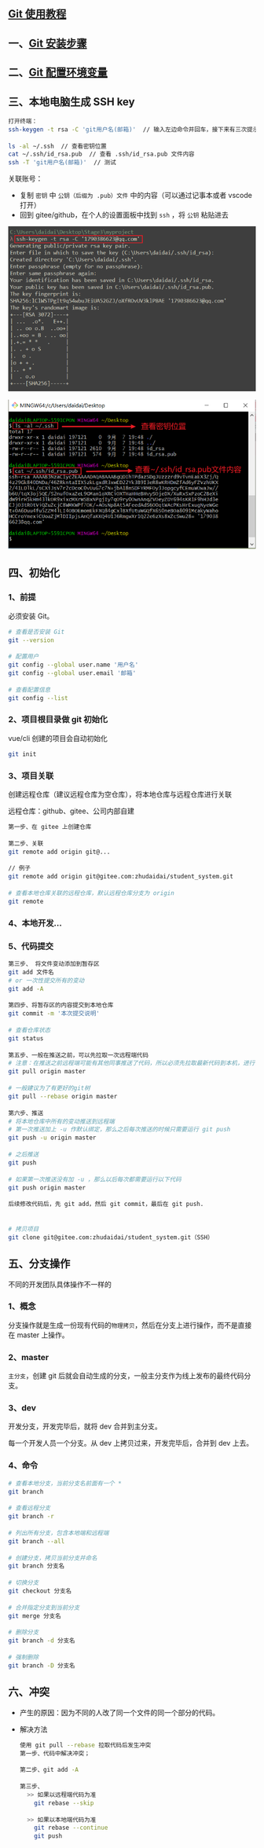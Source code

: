 ## [Git 使用教程](https://learngitbranching.js.org/?locale=zh_CN)

## 一、[Git 安装步骤](https://blog.csdn.net/m0_60935824/article/details/123528300)

## 二、[Git 配置环境变量](https://blog.csdn.net/aaxzsuj/article/details/108973697)

## 三、本地电脑生成 SSH key

```bash
打开终端：
ssh-keygen -t rsa -C 'git用户名(邮箱)'  // 输入左边命令并回车，接下来有三次提示设置，直接回车确认，不要设置密码，然后就会在系统中生成 ssh 密钥对

ls -al ~/.ssh  // 查看密钥位置
cat ~/.ssh/id_rsa.pub  // 查看 .ssh/id_rsa.pub 文件内容
ssh -T 'git用户名(邮箱)'  // 测试
```

关联账号：

- 复制 `密钥` 中 `公钥（后缀为 .pub）文件` 中的内容（可以通过记事本或者 vscode 打开）
- 回到 gitee/github，在个人的设置面板中找到 `ssh` ，将 `公钥` 粘贴进去

![本地电脑生成SSHkey1](/images/本地电脑生成SSHkey1.png)

![本地电脑生成SSHkey2](/images/本地电脑生成SSHkey2.png)

## 四、初始化

### 1、前提

必须安装 Git。

```bash
# 查看是否安装 Git
git --version

# 配置用户
git config --global user.name '用户名'
git config --global user.email '邮箱'

# 查看配置信息
git config --list
```

### 2、项目根目录做 git 初始化

vue/cli 创建的项目会自动初始化

```bash
git init
```

### 3、项目关联

创建远程仓库（建议远程仓库为空仓库），将本地仓库与远程仓库进行关联

远程仓库：github、gitee、公司内部自建

```bash
第一步、在 gitee 上创建仓库

第二步、关联
git remote add origin git@...

// 例子
git remote add origin git@gitee.com:zhudaidai/student_system.git

# 查看本地仓库关联的远程仓库，默认远程仓库分支为 origin
git remote
```

### 4、本地开发...

### 5、代码提交

```bash
第三步、 将文件变动添加到暂存区
git add 文件名
# or 一次性提交所有的变动
git add -A

第四步、将暂存区的内容提交到本地仓库
git commit -m '本次提交说明'

# 查看仓库状态
git status

第五步、一般在推送之前，可以先拉取一次远程端代码
# 注意：在推送之前远程端可能有其他同事推送了代码，所以必须先拉取最新代码到本机，进行合并，解决冲突，然后再推送。
git pull origin master

# 一般建议为了有更好的git树
git pull --rebase origin master

第六步、推送
# 将本地仓库中所有的变动推送到远程端
# 第一次推送加上 -u 作默认绑定，那么之后每次推送的时候只需要运行 git push
git push -u origin master

# 之后推送
git push

# 如果第一次推送没有加 -u ，那么以后每次都需要运行以下代码
git push origin master

后续修改代码后，先 git add，然后 git commit，最后在 git push.


# 拷贝项目
git clone git@gitee.com:zhudaidai/student_system.git（SSH）
```

## 五、分支操作

不同的开发团队具体操作不一样的

### 1、概念

分支操作就是生成一份现有代码的`物理拷贝`，然后在分支上进行操作，而不是直接在 master 上操作。

### 2、master

`主分支`，创建 git 后就会自动生成的分支，一般主分支作为线上发布的最终代码分支。

### 3、dev

开发分支，开发完毕后，就将 dev 合并到主分支。

每一个开发人员一个分支。从 dev 上拷贝过来，开发完毕后，合并到 dev 上去。

### 4、命令

```bash
# 查看本地分支，当前分支名前面有一个 *
git branch

# 查看远程分支
git branch -r

# 列出所有分支，包含本地端和远程端
git branch --all

# 创建分支，拷贝当前分支并命名
git branch 分支名

# 切换分支
git checkout 分支名

# 合并指定分支到当前分支
git merge 分支名

# 删除分支
git branch -d 分支名

# 强制删除
git branch -D 分支名
```

## 六、冲突

- 产生的原因：因为不同的人改了同一个文件的同一个部分的代码。

- 解决方法

  ```bash
  使用 git pull --rebase 拉取代码后发生冲突
  第一步、代码中解决冲突；
  
  第二步、git add -A
  
  第三步、
    >> 如果以远程端代码为准
      git rebase --skip
  
    >> 如果以本地端代码为准
      git rebase --continue
      git push
  ```

